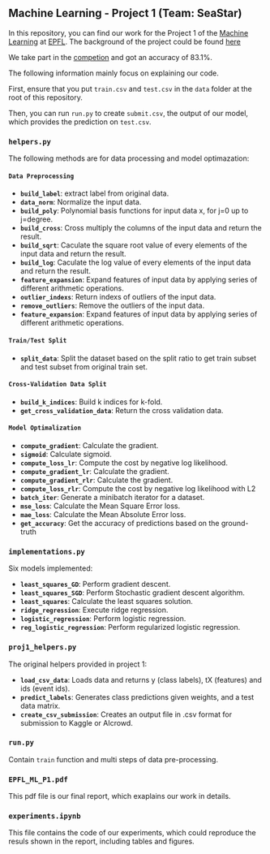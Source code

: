 ## Machine Learning - Project 1 (Team: SeaStar)

In this repository, you can find our work for the Project 1 of the [Machine Learning](https://github.com/epfml/ML_course) at [EPFL](http://epfl.ch). The background of the project could be found [here](https://higgsml.lal.in2p3.fr/files/2014/04/documentation_v1.8.pdf.)

We take part in the [competion](https://www.aicrowd.com/challenges/epfl-machine-learning-higgs/leaderboards) and got an accuracy of 83.1%.

The following information mainly focus on explaining our code.

First, ensure that you put `train.csv` and `test.csv` in the `data` folder at the root of this repository.

Then, you can run `run.py` to create `submit.csv`, the output of our model, which provides the prediction on `test.csv`.

### `helpers.py`
The following methods are for data processing and model optimazation:
#### `Data Preprocessing`
- **`build_label`**: extract label from original data.
- **`data_norm`**: Normalize the input data.
- **`build_poly`**: Polynomial basis functions for input data x, for j=0 up to j=degree.
- **`build_cross`**: Cross multiply the columns of the input data and return the result.
- **`build_sqrt`**: Caculate the square root value of every elements of the input data and return the result.
- **`build_log`**: Caculate the log value of every elements of the input data and return the result.
- **`feature_expansion`**: Expand features of input data by applying series of different arithmetic operations. 
- **`outlier_indexs`**: Return indexs of outliers of the input data.
- **`remove_outliers`**: Remove the outliers of the input data.
- **`feature_expansion`**: Expand features of input data by applying series of different arithmetic operations. 
#### `Train/Test Split`
- **`split_data`**: Split the dataset based on the split ratio to get train subset and test subset from original train set.
#### `Cross-Validation Data Split`
- **`build_k_indices`**: Build k indices for k-fold.
- **`get_cross_validation_data`**: Return the cross validation data.
#### `Model Optimalization`
- **`compute_gradient`**: Calculate the gradient.
- **`sigmoid`**: Calculate sigmoid.
- **`compute_loss_lr`**: Compute the cost by negative log likelihood.
- **`compute_gradient_lr`**: Calculate the gradient.
- **`compute_gradient_rlr`**: Calculate the gradient.
- **`compute_loss_rlr`**: Compute the cost by negative log likelihood with L2
- **`batch_iter`**: Generate a minibatch iterator for a dataset.
- **`mse_loss`**: Calculate the Mean Square Error loss.
- **`mae_loss`**: Calculate the Mean Absolute Error loss.
- **`get_accuracy`**: Get the accuracy of predictions based on the ground-truth

### `implementations.py`
Six models implemented:
- **`least_squares_GD`**: Perform gradient descent.
- **`least_squares_SGD`**: Perform Stochastic gradient descent algorithm.
- **`least_squares`**: Calculate the least squares solution.
- **`ridge_regression`**: Execute ridge regression.
- **`logistic_regression`**: Perform logistic regression.
- **`reg_logistic_regression`**: Perform regularized logistic regression.

### `proj1_helpers.py`
The original helpers provided in project 1:
- **`load_csv_data`**: Loads data and returns y (class labels), tX (features) and ids (event ids).
- **`predict_labels`**: Generates class predictions given weights, and a test data matrix.
- **`create_csv_submission`**: Creates an output file in .csv format for submission to Kaggle or AIcrowd.

### `run.py`
Contain `train` function and multi steps of data pre-processing.

### `EPFL_ML_P1.pdf`
This pdf file is our final report, which exaplains our work in details.

### `experiments.ipynb`
This file contains the code of our experiments, which could reproduce the resuls shown in the report, including tables and figures. 

